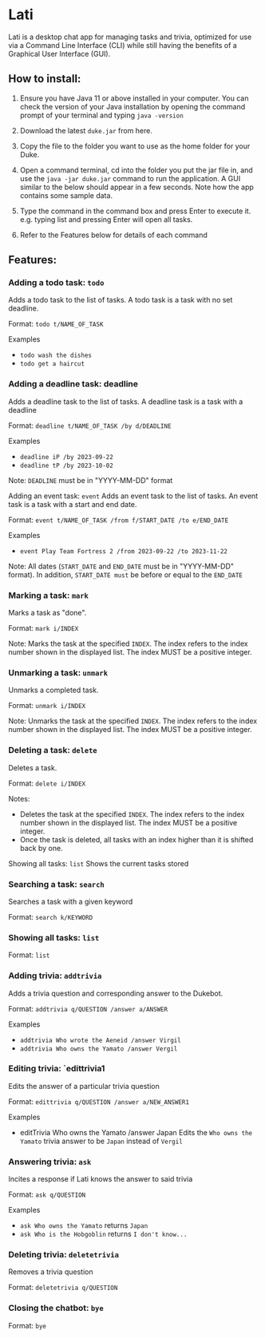 # Lati

Lati is a desktop chat app for managing tasks and trivia, optimized for use via a Command Line Interface (CLI) while still having the benefits of a Graphical User Interface (GUI). 

## **How to install:**

1. Ensure you have Java 11 or above installed in your computer. You can check the version of your Java installation by opening the command prompt of your terminal and typing `java -version`

2. Download the latest `duke.jar` from here.

3. Copy the file to the folder you want to use as the home folder for your Duke.

4. Open a command terminal, cd into the folder you put the jar file in, and use the `java -jar duke.jar` command to run the application.
A GUI similar to the below should appear in a few seconds. Note how the app contains some sample data.

5. Type the command in the command box and press Enter to execute it. e.g. typing list and pressing Enter will open all tasks.

6. Refer to the Features below for details of each command

## **Features:**

### Adding a todo task: `todo`

Adds a todo task to the list of tasks. A todo task is a task with no set deadline.

Format: `todo t/NAME_OF_TASK`

Examples
- `todo wash the dishes`
- `todo get a haircut`

### Adding a deadline task: deadline

Adds a deadline task to the list of tasks. A deadline task is a task with a deadline

Format: `deadline t/NAME_OF_TASK /by d/DEADLINE`

Examples
- `deadline iP /by 2023-09-22`
- `deadline tP /by 2023-10-02`

Note: `DEADLINE` must be in "YYYY-MM-DD" format

Adding an event task: `event`
Adds an event task to the list of tasks. An event task is a task with a start and end date.

Format: `event t/NAME_OF_TASK /from f/START_DATE /to e/END_DATE`

Examples
- `event Play Team Fortress 2 /from 2023-09-22 /to 2023-11-22`

Note: All dates (`START_DATE` and `END_DATE` must be in "YYYY-MM-DD" format).
In addition, `START_DATE must` be before or equal to the `END_DATE`

### Marking a task: `mark`
Marks a task as "done".

Format: `mark i/INDEX`

Note: Marks the task at the specified `INDEX`. The index refers to the index number shown in the displayed list. The index MUST be a positive integer.

### Unmarking a task: `unmark`
Unmarks a completed task.

Format: `unmark i/INDEX`

Note: Unmarks the task at the specified `INDEX`. The index refers to the index number shown in the displayed list. The index MUST be a positive integer.

### Deleting a task: `delete`
Deletes a task.

Format: `delete i/INDEX`

Notes: 

- Deletes the task at the specified `INDEX`. The index refers to the index number shown in the displayed list. The index MUST be a positive integer.
- Once the task is deleted, all tasks with an index higher than it is shifted back by one.

Showing all tasks: `list`
Shows the current tasks stored

### Searching a task: `search`

Searches a task with a given keyword

Format: `search k/KEYWORD`

### Showing all tasks: `list`

Format: `list`


### Adding trivia: `addtrivia`
Adds a trivia question and corresponding answer to the Dukebot.

Format: `addtrivia q/QUESTION /answer a/ANSWER`

Examples
- `addtrivia Who wrote the Aeneid /answer Virgil`
- `addtrivia Who owns the Yamato /answer Vergil`


### Editing trivia: `edittrivia1
Edits the answer of a particular trivia question

Format: `edittrivia q/QUESTION /answer a/NEW_ANSWER1`

Examples
- editTrivia Who owns the Yamato /answer Japan Edits the `Who owns the Yamato` trivia answer to be `Japan` instead of `Vergil`

### Answering trivia: `ask`
Incites a response if Lati knows the answer to said trivia

Format: `ask q/QUESTION`

Examples
- `ask Who owns the Yamato` returns `Japan`
- `ask Who is the Hobgoblin` returns `I don't know...`

### Deleting trivia: `deletetrivia`
Removes a trivia question

Format: `deletetrivia q/QUESTION`

### Closing the chatbot: `bye`

Format: `bye`



